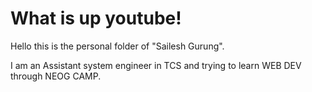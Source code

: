 # What is up youtube!

Hello this is the personal folder of "Sailesh Gurung".

I am an Assistant system engineer in TCS and trying to learn WEB DEV through NEOG CAMP. 
